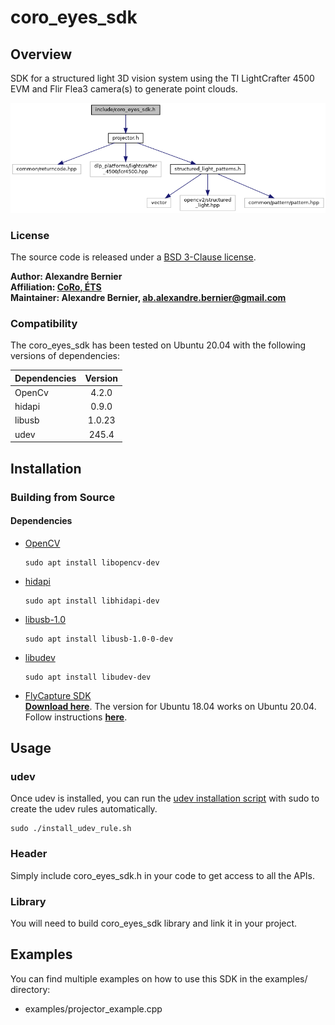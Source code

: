 # coro_eyes_sdk

## Overview

SDK for a structured light 3D vision system using the TI LightCrafter 4500 EVM and Flir Flea3 camera(s) to generate point clouds.

![](doc/coro__eyes__sdk_8h__incl.png)

### License

The source code is released under a [BSD 3-Clause license](coro_eyes_sdk/LICENSE).

<b>Author: Alexandre Bernier<br />
Affiliation: [CoRo, ÉTS](http://en.etsmtl.ca/unites-de-recherche/coro/accueil?lang=en-CA)<br />
Maintainer: Alexandre Bernier, ab.alexandre.bernier@gmail.com</b>

### Compatibility

The coro_eyes_sdk has been tested on Ubuntu 20.04 with the following versions of dependencies:

| Dependencies | Version |
| ------------ | :-----: |
| OpenCv | 4.2.0 |
| hidapi | 0.9.0 |
| libusb | 1.0.23 |
| udev | 245.4 |

## Installation

### Building from Source

#### Dependencies
- [OpenCV](https://opencv.org/)

      sudo apt install libopencv-dev

- [hidapi](https://github.com/libusb/hidapi)

      sudo apt install libhidapi-dev

- [libusb-1.0](https://libusb.info/)

      sudo apt install libusb-1.0-0-dev

- [libudev](https://manpages.debian.org/testing/libudev-dev/libudev.3.en.html)

      sudo apt install libudev-dev
    
- [FlyCapture SDK](https://www.flir.ca/products/flycapture-sdk/)<br />
    [<b>Download here</b>](https://flir.app.boxcn.net/v/Flycapture2SDK/folder/72274730742).
    The version for Ubuntu 18.04 works on Ubuntu 20.04.<br />
    Follow instructions [<b>here</b>](https://www.flir.ca/support-center/iis/machine-vision/application-note/getting-started-with-flycapture-2.x-and-linux/).
    
## Usage

### udev

Once udev is installed, you can run the [udev installation script](install/install_udev_rule.sh) with sudo to create the udev rules automatically.

    sudo ./install_udev_rule.sh

### Header

Simply include coro_eyes_sdk.h in your code to get access to all the APIs.

### Library

You will need to build coro_eyes_sdk library and link it in your project.

## Examples

You can find multiple examples on how to use this SDK in the examples/ directory:

- examples/projector_example.cpp

